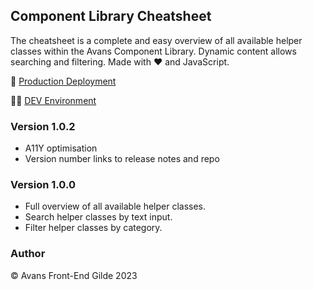 ## Component Library Cheatsheet

The cheatsheet is a complete and easy overview of all available helper classes within the Avans Component Library. Dynamic content allows searching and filtering. Made with ❤️ and JavaScript.

🚀 [Production Deployment](https://component-library-cheatsheet.netlify.app/)

👨‍💻 [DEV Environment](https://edwinsch.github.io/component-library-cheatsheet/)

### Version 1.0.2

- A11Y optimisation
- Version number links to release notes and repo

### Version 1.0.0

- Full overview of all available helper classes.
- Search helper classes by text input.
- Filter helper classes by category.

### Author

&copy; Avans Front-End Gilde 2023
